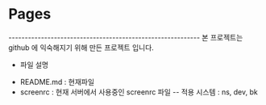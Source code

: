 <H1>Pages</H1>
-----------------------------------------------------------
본 프로젝트는 github 에 익숙해지기 위해 만든 프로젝트 입니다.

* 파일 설명
- README.md : 현재파일
- screenrc : 현재 서버에서 사용중인 screenrc 파일
-- 적용 시스템 : ns, dev, bk
